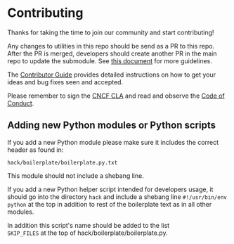 # Contributing

Thanks for taking the time to join our community and start contributing!

Any changes to utilities in this repo should be send as a PR to this repo.
After the PR is merged, developers should create another PR in the main repo to update the submodule.
See [this document](https://github.com/kubernetes-client/python/blob/master/devel/submodules.md) for more guidelines.

The [Contributor Guide](https://github.com/kubernetes/community/blob/master/contributors/guide/README.md)
provides detailed instructions on how to get your ideas and bug fixes seen and accepted.

Please remember to sign the [CNCF CLA](https://github.com/kubernetes/community/blob/master/CLA.md) and
read and observe the [Code of Conduct](https://github.com/cncf/foundation/blob/master/code-of-conduct.md).

## Adding new Python modules or Python scripts
If you add a new Python module please make sure it includes the correct header
as found in:
```
hack/boilerplate/boilerplate.py.txt
```

This module should not include a shebang line.

If you add a new Python helper script intended for developers usage, it should
go into the directory `hack` and include a shebang line `#!/usr/bin/env python`
at the top in addition to rest of the boilerplate text as in all other modules.

In addition this script's name should be added to the list   
`SKIP_FILES`  at the top of hack/boilerplate/boilerplate.py.

